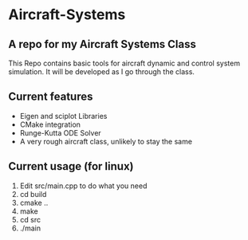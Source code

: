 # Aircraft-Systems
## A repo for my Aircraft Systems Class
This Repo contains basic tools for aircraft dynamic and control system simulation. It will be developed as I go through the class. 

## Current features
- Eigen and sciplot Libraries
- CMake integration
- Runge-Kutta ODE Solver
- A very rough aircraft class, unlikely to stay the same

## Current usage (for linux)
1. Edit src/main.cpp to do what you need
2. cd build
3. cmake ..
4. make
5. cd src
6. ./main